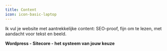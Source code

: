 ```yaml
---
title: Content
icon: icon-basic-laptop
---
```


Ik vul je website met aantrekkelijke content: SEO-proof, fijn om te lezen, met aandacht voor tekst en beeld.

**Wordpress - Sitecore - het systeem van jouw keuze**
